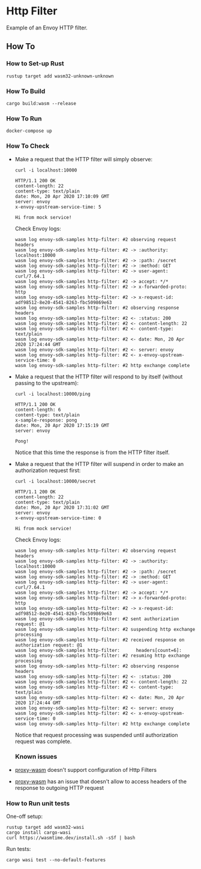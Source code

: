 # Http Filter

Example of an Envoy HTTP filter.

## How To

### How to Set-up Rust

```shell
rustup target add wasm32-unknown-unknown
```

### How To Build

```shell
cargo build:wasm --release
```

### How To Run

```shell
docker-compose up
```

### How To Check

* Make a request that the HTTP filter will simply observe:
  ```shell
  curl -i localhost:10000

  HTTP/1.1 200 OK
  content-length: 22
  content-type: text/plain
  date: Mon, 20 Apr 2020 17:10:09 GMT
  server: envoy
  x-envoy-upstream-service-time: 5

  Hi from mock service!
  ```

  Check Envoy logs:
  ```shell
  wasm log envoy-sdk-samples http-filter: #2 observing request headers
  wasm log envoy-sdk-samples http-filter: #2 -> :authority: localhost:10000
  wasm log envoy-sdk-samples http-filter: #2 -> :path: /secret
  wasm log envoy-sdk-samples http-filter: #2 -> :method: GET
  wasm log envoy-sdk-samples http-filter: #2 -> user-agent: curl/7.64.1
  wasm log envoy-sdk-samples http-filter: #2 -> accept: */*
  wasm log envoy-sdk-samples http-filter: #2 -> x-forwarded-proto: http
  wasm log envoy-sdk-samples http-filter: #2 -> x-request-id: adf98512-8e20-4541-8263-fbc509869e63
  wasm log envoy-sdk-samples http-filter: #2 observing response headers
  wasm log envoy-sdk-samples http-filter: #2 <- :status: 200
  wasm log envoy-sdk-samples http-filter: #2 <- content-length: 22
  wasm log envoy-sdk-samples http-filter: #2 <- content-type: text/plain
  wasm log envoy-sdk-samples http-filter: #2 <- date: Mon, 20 Apr 2020 17:24:44 GMT
  wasm log envoy-sdk-samples http-filter: #2 <- server: envoy
  wasm log envoy-sdk-samples http-filter: #2 <- x-envoy-upstream-service-time: 0
  wasm log envoy-sdk-samples http-filter: #2 http exchange complete
  ```

* Make a request that the HTTP filter will respond to by itself (without passing to the upstream):
  ```shell
  curl -i localhost:10000/ping

  HTTP/1.1 200 OK
  content-length: 6
  content-type: text/plain
  x-sample-response: pong
  date: Mon, 20 Apr 2020 17:15:19 GMT
  server: envoy

  Pong!
  ```

  Notice that this time the response is from the HTTP filter itself.

* Make a request that the HTTP filter will suspend in order to make an authorization request first:
  ```shell
  curl -i localhost:10000/secret

  HTTP/1.1 200 OK
  content-length: 22
  content-type: text/plain
  date: Mon, 20 Apr 2020 17:31:02 GMT
  server: envoy
  x-envoy-upstream-service-time: 0

  Hi from mock service!
  ```

  Check Envoy logs:
  ```shell
  wasm log envoy-sdk-samples http-filter: #2 observing request headers
  wasm log envoy-sdk-samples http-filter: #2 -> :authority: localhost:10000
  wasm log envoy-sdk-samples http-filter: #2 -> :path: /secret
  wasm log envoy-sdk-samples http-filter: #2 -> :method: GET
  wasm log envoy-sdk-samples http-filter: #2 -> user-agent: curl/7.64.1
  wasm log envoy-sdk-samples http-filter: #2 -> accept: */*
  wasm log envoy-sdk-samples http-filter: #2 -> x-forwarded-proto: http
  wasm log envoy-sdk-samples http-filter: #2 -> x-request-id: adf98512-8e20-4541-8263-fbc509869e63
  wasm log envoy-sdk-samples http-filter: #2 sent authorization request: @1
  wasm log envoy-sdk-samples http-filter: #2 suspending http exchange processing
  wasm log envoy-sdk-samples http-filter: #2 received response on authorization request: @1
  wasm log envoy-sdk-samples http-filter:      headers[count=6]:
  wasm log envoy-sdk-samples http-filter: #2 resuming http exchange processing
  wasm log envoy-sdk-samples http-filter: #2 observing response headers
  wasm log envoy-sdk-samples http-filter: #2 <- :status: 200
  wasm log envoy-sdk-samples http-filter: #2 <- content-length: 22
  wasm log envoy-sdk-samples http-filter: #2 <- content-type: text/plain
  wasm log envoy-sdk-samples http-filter: #2 <- date: Mon, 20 Apr 2020 17:24:44 GMT
  wasm log envoy-sdk-samples http-filter: #2 <- server: envoy
  wasm log envoy-sdk-samples http-filter: #2 <- x-envoy-upstream-service-time: 0
  wasm log envoy-sdk-samples http-filter: #2 http exchange complete
  ```

  Notice that request processing was suspended until authorization request was complete.

  ### Known issues

* [proxy-wasm](https://github.com/proxy-wasm/proxy-wasm-rust-sdk) doesn't support configuration of Http Filters
* [proxy-wasm](https://github.com/proxy-wasm/proxy-wasm-rust-sdk) has an issue that doesn't allow to access headers of the response to outgoing HTTP request

### How to Run unit tests

One-off setup:
```shell
rustup target add wasm32-wasi
cargo install cargo-wasi
curl https://wasmtime.dev/install.sh -sSf | bash
```

Run tests:
```
cargo wasi test --no-default-features
```
